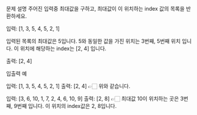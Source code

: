 문제 설명
주어진 입력중 최대값을 구하고, 최대값이 이 위치하는 index 값의 목록을 반환하세요.

입력:
[1, 3, 5, 4, 5, 2, 1]

입력된 목록의 최대값은 5입니다.
5와 동일한 값을 가진 위치는 3번째, 5번째 위치 입니다.
이 위치에 해당하는 index는 [2, 4] 입니다.

출력:
[2, 4]

입출력 예

입력: [1, 3, 5, 4, 5, 2, 1]
출력: [2, 4]
👉🏻 위와 같습니다.

입력: [3, 6, 10, 1, 7, 2, 4, 6, 10, 9]
출력: [2, 8]
👉🏻 최대값 10이 위치하는 곳은 3번째, 9번째 입니다. 이 위치의 index값은 2, 8입니다.
